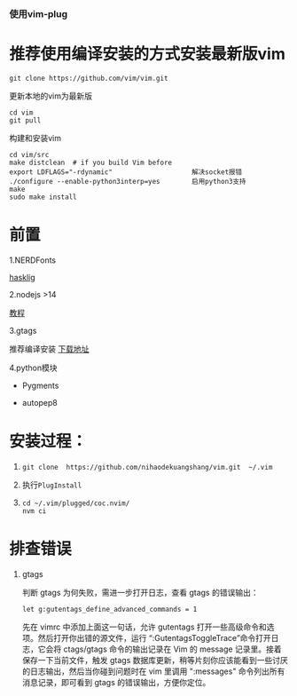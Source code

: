### 使用vim-plug

# 推荐使用编译安装的方式安装最新版vim
`git clone https://github.com/vim/vim.git`

更新本地的vim为最新版
```
cd vim
git pull
```
构建和安装vim
```
cd vim/src
make distclean  # if you build Vim before
export LDFLAGS="-rdynamic"                    解决socket报错
./configure --enable-python3interp=yes        启用python3支持
make
sudo make install
```

# 前置

1.NERDFonts

[hasklig](https://github.com/ryanoasis/nerd-fonts/releases/download/v3.1.1/Hasklig.zip)

2.nodejs >14

[教程](https://learn.microsoft.com/zh-cn/windows/dev-environment/javascript/nodejs-on-wsl)

3.gtags

推荐编译安装 [下载地址](https://ftp.gnu.org/pub/gnu/global/)

4.python模块

* Pygments

* autopep8


# 安装过程：

1. `git clone  https://github.com/nihaodekuangshang/vim.git  ~/.vim`
2. 执行`PlugInstall`

3. ```
   cd ~/.vim/plugged/coc.nvim/ 
   nvm ci
   ```


# 排查错误

1. gtags

   判断 gtags 为何失败，需进一步打开日志，查看 gtags 的错误输出：

   `let g:gutentags_define_advanced_commands = 1`

   先在 vimrc 中添加上面这一句话，允许 gutentags 打开一些高级命令和选项。然后打开你出错的源文件，运行 “:GutentagsToggleTrace”命令打开日志，它会将 ctags/gtags 命令的输出记录在 Vim 的 message 记录里。接着保存一下当前文件，触发 gtags 数据库更新，稍等片刻你应该能看到一些讨厌的日志输出，然后当你碰到问题时在 vim 里调用 ":messages" 命令列出所有消息记录，即可看到 gtags 的错误输出，方便你定位。



